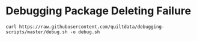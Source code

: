 # Debugging Package Deleting Failure

```
curl https://raw.githubusercontent.com/quiltdata/debugging-scripts/master/debug.sh -o debug.sh
```